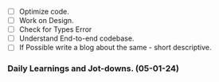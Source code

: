 - [ ] Optimize code.
- [ ] Work on Design.
- [ ] Check for Types Error
- [ ] Understand End-to-end codebase.
- [ ] If Possible write a blog about the same - short descriptive.

### Daily Learnings and Jot-downs. (05-01-24)
